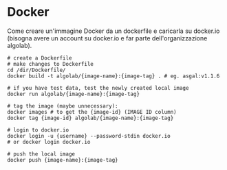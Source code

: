 # Docker

Come creare un'immagine Docker da un dockerfile e caricarla su docker.io (bisogna avere un account su docker.io e far parte dell'organizzazione algolab).
```
# create a Dockerfile
# make changes to Dockerfile
cd /dir/Dockerfile/
docker build -t algolab/{image-name}:{image-tag} . # eg. asgal:v1.1.6

# if you have test data, test the newly created local image
docker run algolab/{image-name}:{image-tag}

# tag the image (maybe unnecessary):
docker images # to get the {image-id} (IMAGE ID column)
docker tag {image-id} algolab/{image-name}:{image-tag}

# login to docker.io
docker login -u {username} --password-stdin docker.io
# or docker login docker.io

# push the local image
docker push {image-name}:{image-tag}
```
